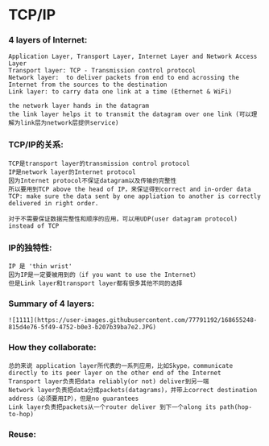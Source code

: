 # TCP/IP

### 4 layers of Internet:
    Application Layer, Transport Layer, Internet Layer and Network Access Layer
    Transport layer: TCP - Transmission control protocol
    Network layer:  to deliver packets from end to end acrossing the Internet from the sources to the destination
    Link layer: to carry data one link at a time (Ethernet & WiFi)
    
    the network layer hands in the datagram
    the link layer helps it to transmit the datagram over one link (可以理解为link层为network层提供service)
    
### TCP/IP的关系:
    TCP是transport layer的transmission control protocol
    IP是network layer的Internet protocol
    因为Internet protocol不保证datagram以及传输的完整性
    所以要用到TCP above the head of IP，来保证得到correct and in-order data
    TCP: make sure the data sent by one appliation to another is correctly delivered in right order.
    
    对于不需要保证数据完整性和顺序的应用，可以用UDP(user datagram protocol) instead of TCP
    
### IP的独特性:
    IP 是 'thin wrist'
    因为IP是一定要被用到的（if you want to use the Internet）
    但是Link layer和transport layer都有很多其他不同的选择
    
### Summary of 4 layers:
    ![1111](https://user-images.githubusercontent.com/77791192/168655248-815d4e76-5f49-4752-b0e3-b207b39ba7e2.JPG)

    
    
### How they collaborate:
    
    总的来说 application layer所代表的一系列应用，比如Skype，communicate directly to its peer layer on the other end of the Internet
    Transport layer负责把data reliably(or not) deliver到另一端
    Network layer负责把data分成packets(datagrams)，并带上correct destination address（必须要用IP），但是no guarantees
    Link layer负责把packets从一个router deliver 到下一个along its path(hop-to-hop)
    
    
### Reuse:
